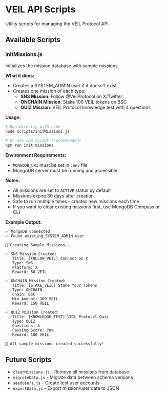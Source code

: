 # VEIL API Scripts

Utility scripts for managing the VEIL Protocol API.

## Available Scripts

### initMissions.js

Initializes the mission database with sample missions.

**What it does:**
- Creates a SYSTEM_ADMIN user if it doesn't exist
- Creates one mission of each type:
  - **SNS Mission**: Follow @VeilProtocol on X/Twitter
  - **ONCHAIN Mission**: Stake 100 VEIL tokens on BSC
  - **QUIZ Mission**: VEIL Protocol knowledge test with 4 questions

**Usage:**

```bash
# Run directly with node
node scripts/initMissions.js

# Or use npm script (recommended)
npm run init:missions
```

**Environment Requirements:**
- `MONGODB_URI` must be set in `.env` file
- MongoDB server must be running and accessible

**Notes:**
- All missions are set to `ACTIVE` status by default
- Missions expire 30 days after creation
- Safe to run multiple times - creates new missions each time
- If you want to clear existing missions first, use MongoDB Compass or CLI

**Example Output:**
```
✅ MongoDB Connected
✅ Found existing SYSTEM_ADMIN user

🎯 Creating Sample Missions...

✅ SNS Mission Created:
   Title: [FOLLOW_VEIL] Connect on X
   Type: SNS
   Platform: X
   Reward: 50 VEIL

✅ ONCHAIN Mission Created:
   Title: [STAKE_VEIL] Stake Your Tokens
   Type: ONCHAIN
   Chain: BSC
   Min Amount: 100 VEIL
   Reward: 150 VEIL

✅ QUIZ Mission Created:
   Title: [KNOWLEDGE_TEST] VEIL Protocol Quiz
   Type: QUIZ
   Questions: 4
   Passing Score: 70%
   Reward: 100 VEIL

🎉 All sample missions created successfully!
```

## Future Scripts

- `clearMissions.js` - Remove all missions from database
- `migrateData.js` - Migrate data between schema versions
- `seedUsers.js` - Create test user accounts
- `exportData.js` - Export mission/user data to JSON
